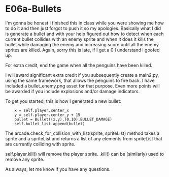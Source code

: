 # E06a-Bullets
I'm gonna be honest I finished this in class while you were showing me how to do it and then just forgot to push it so my apologies. Basically what I did is generate a bullet and with your help figured out how to detect when each current bullet collides with an enemy sprite and when it does it kills the bullet while damaging the enemy and increasing score until all the enemy sprites are killed. Again, sorry this is late, if I get a 0 I understand I goofed up.

For extra credit, end the game when all the penguins have been killed.

I will award significant extra credit if you subsequently create a main2.py, using the same framework, that allows the penguins to fire back. I have included a bullet_enemy.png asset for that purpose. Even more points will be awarded if you include explosions and/or damage indicators.

To get you started, this is how I generated a new bullet:

```
    x = self.player.center_x
    y = self.player.center_y + 15
    bullet = Bullet((x,y),(0,10),BULLET_DAMAGE)
    self.bullet_list.append(bullet)
```

The arcade.check_for_collision_with_list(sprite, spriteList) method takes a sprite and a spriteList and returns a list of any elements from spriteList that are currently colliding with sprite.

self.player.kill() will remove the player sprite. .kill() can be (similarly) used to remove any sprite.

As always, let me know if you have any questions.
